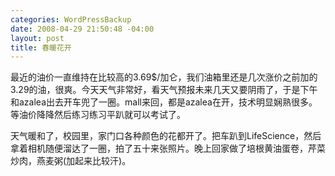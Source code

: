 ```yaml
--- 
categories: WordPressBackup
date: 2008-04-29 21:50:48 -04:00
layout: post
title: 春暖花开
---
```

最近的油价一直维持在比较高的3.69$/加仑，我们油箱里还是几次涨价之前加的3.29的油，很爽。今天天气非常好，看天气预报未来几天又要阴雨了，于是下午和azalea出去开车兜了一圈。mall来回，都是azalea在开，技术明显娴熟很多。等油价降降然后练习练习平趴就可以考试了。

天气暖和了，校园里，家门口各种颜色的花都开了。把车趴到LifeScience，然后拿着相机随便溜达了一圈，拍了五十来张照片。晚上回家做了培根黄油蛋卷，芹菜炒肉，燕麦粥(加起来比较汗)。
